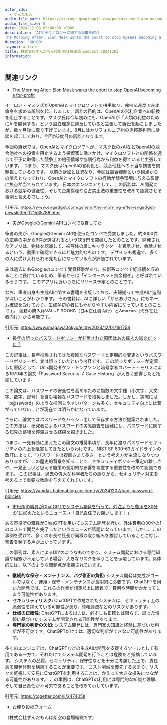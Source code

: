 ```yaml
---
actor_ids:
  - ずんだもん
audio_file_path: https://storage.googleapis.com/podcast-zund-arm-on/audio/株式会社ずんだもん技術室AI放送局_podcast_20241203.mp3
audio_file_size: 0
date: 2024-12-03 05:00:00 +0900
description: 'AIやテクノロジーに関する記事を紹介  
The Morning After: Elon Musk wants the court to stop OpenAI becoming a for-profit、夫がGoogleのGemini APIコンペで受賞してた、長年の誤ったパスワードポリシーが推奨された原因はあの偉人の論文だった？、市役所の職員がChatGPTでシステム開発を行って、外注よりも費用を30分の1に抑えたというニュース→「自己責任でお願いします！」'
duration: "00:00"
layout: article
title: 株式会社ずんだもん技術室AI放送局 podcast 20241203
information: 
---
```


## 関連リンク


- [The Morning After: Elon Musk wants the court to stop OpenAI becoming a for-profit](https://www.engadget.com/general/the-morning-after-engadget-newsletter-121535788.html)  



イーロン・マスク氏がOpenAIとマイクロソフトを相手取り、独禁法違反で差止命令を求める訴訟を起こしました。訴訟の目的は、OpenAIの営利企業への転換を阻止することです。マスク氏は今年初めにも、OpenAIが「人類の利益のためにAIを開発する」という設立理念に違反していると主張して訴訟を起こしましたが、数ヶ月後に取り下げています。8月にはカリフォルニア州の連邦裁判所に訴訟を起こしており、今回が3度目の訴訟となります。

今回の訴状では、OpenAIとマイクロソフトが、マスク氏のxAIなどOpenAIの競合他社への投資を阻止するよう投資家に働きかけ、マイクロソフトとの関係を通じて不正に取得した競争上の機密情報や協調行為から利益を得ていると主張しています。  つまり、マスク氏はOpenAIの営利化と、競合他社への不当な妨害を問題視しているのです。  以前の訴訟とは異なり、今回は競合抑制という観点からの訴えとなっており、OpenAIとマイクロソフトの行動が競争環境に与える影響に焦点が当てられています。  日本のエンジニアとして、この訴訟は、AI開発における競争の健全性、そして企業倫理や独占禁止法の重要性を改めて認識させる事例と言えるでしょう。


引用元: https://www.engadget.com/general/the-morning-after-engadget-newsletter-121535788.html


- [夫がGoogleのGemini APIコンペで受賞してた](https://www.imagawa.tokyo/entry/2024/12/01/191758)  



筆者の夫が、GoogleのGemini APIを使ったコンペで受賞しました。約3000件の応募の中から9件が選ばれるという狭き門を突破したとのことです。開発されたアプリは、物体を認識して、被写体の顔にキャラクターを表示させ、会話させるという、動画で確認できるほど魅力的なものです。  デザインも秀逸で、多くの人に受け入れられる見た目になっている点が評価されています。

夫は過去にもGoogleのコンペで受賞経験があり、技術系コンペで好成績を収めることに長けているため、筆者からは「インターネット賞金稼ぎ」と呼ばれているそうです。  このアプリは近いうちにリリース予定とのことです。

なお、筆者自身も生成AIに関する書籍を出版しており、夫婦揃って生成AIに造詣が深いことがわかります。  その書籍は、AIに詳しい「からあげさん」にもネーム確認を受けており、生成AI初心者にも分かりやすい内容になっているとのことです。  書籍の購入はVALUE BOOKS（日本在住者向け）とAmazon（海外在住者向け）から可能です。


引用元: https://www.imagawa.tokyo/entry/2024/12/01/191758


- [長年の誤ったパスワードポリシーが推奨された原因はあの偉人の論文だった？](https://yamdas.hatenablog.com/entry/20241202/bad-password-policies)  



この記事は、長年推奨されてきた複雑なパスワードと定期的な変更というパスワードポリシーが、実は誤っていたという内容です。  この誤ったポリシーが定着した原因として、Unix開発者ケン・トンプソンと暗号学者ロバート・モリスによる1979年の論文「Password Security: A Case History」が大きく影響したと指摘しています。

この論文は、パスワードの安全性を高めるために複数の文字種（小文字、大文字、数字、記号）を含む複雑なパスワードを推奨しました。しかし、実際には「p@ssword」のような推測しやすいパターンも多く、セキュリティ向上には繋がっていないことが現在では明らかになっています。

さらに、論文ではパスワードをハッシュ化して保存する方法が提案されました。この方法は、研究者によるパスワードの実態調査を困難にし、パスワードに関する知見の蓄積を停滞させる結果を招きました。

つまり、一見有効に思えたこの論文の推奨事項が、長年に渡りパスワードセキュリティの向上を阻害してきたというわけです。  NIST SP 800-63ガイドラインの改訂によって、「パスワードは複雑さより長さ」という考え方が主流になりつつありますが、この歴史的背景を知ることで、セキュリティポリシー策定の難しさや、一見正しいと思える施策の長期的な影響を考慮する重要性を改めて認識できます。  この記事は、過去の偉大な科学者たちの誤りから、セキュリティ対策を考える上で重要な教訓を与えてくれています。


引用元: https://yamdas.hatenablog.com/entry/20241202/bad-password-policies


- [市役所の職員がChatGPTでシステム開発を行って、外注よりも費用を30分の1に抑えたというニュース→「自己責任でお願いします！」](https://togetter.com/li/2474058)  



ある市役所の職員がChatGPTを用いてシステム開発を行い、外注費用の30分の1のコストで開発を完了したというニュースが話題になっています。しかし、この事例を受けて、多くの市長や社長が同様の取り組みを検討していることに対し、警告を発する声が上がっています。

この事例は、素人によるDIYのようなものであり、システム開発における専門知識や経験が不足している場合、大きなリスクを伴うことを示唆しています。具体的には、以下のような問題点が指摘されています。

* **継続的な保守・メンテナンス、バグ修正の負担:** システム開発は完成がゴールではなく、運用・保守・メンテナンスが長期的に必要です。ChatGPTを用いた開発では、これらの作業が想定以上に困難で、費用や時間がかかってしまう可能性があります。
* **セキュリティリスク:** ChatGPTで作成されたシステムは、セキュリティ上の脆弱性を抱えている可能性があり、情報漏洩などのリスクがあります。
* **仕様の正確性:** ChatGPTによる出力は、必ずしも正確とは限らず、誤った情報に基づいたシステムが開発される可能性があります。
* **専門家の判断の欠如:** システム開発には、専門家の知識と経験に基づいた判断が不可欠です。ChatGPTだけでは、適切な判断ができない可能性があります。


多くのエンジニアは、ChatGPTなどの生成AIは開発を支援するツールとして有用である一方で、それだけでシステム開発を行うことは危険だと指摘しています。  システムの品質、セキュリティ、保守性などを十分に考慮した上で、責任ある開発体制を構築することが重要です。  コスト削減を優先するあまり、リスクを軽視して安易にChatGPTを利用することは、かえって大きな損失につながる可能性があります。  この事例は、ChatGPTの利用には専門的な知識と理解、そして自己責任が不可欠であることを改めて示しています。


引用元: https://togetter.com/li/2474058



- [お便り投稿フォーム](https://forms.gle/ffg4JTfqdiqK62qf9)

（株式会社ずんだもんは架空の登場組織です）
